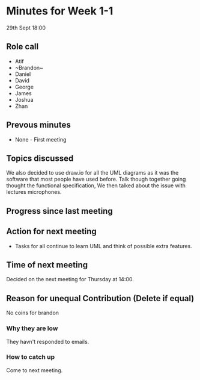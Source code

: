 # Minutes for Week 1-1
29th Sept 18:00 
## Role call

* Atif
* ~Brandon~
* Daniel
* David
* George
* James
* Joshua
* Zhan

## Prevous minutes
* None - First meeting

## Topics discussed
We also decided to use draw.io for all the UML diagrams as it was the software that most people have used before. 
Talk though together going thought the functional specification, 
We then talked about the issue with lectures microphones.
## Progress since last meeting

## Action for next meeting
* Tasks for all continue to learn UML and think of possible extra features. 

## Time of next meeting
Decided on the next meeting for Thursday at 14:00. 
## Reason for unequal Contribution (Delete if equal)
No coins for brandon
### Why they are low
They havn't responded to emails.
### How to catch up
Come to next meeting.





